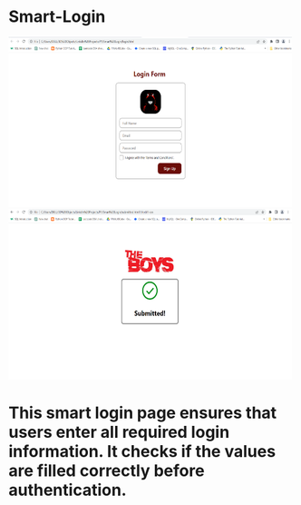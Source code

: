 # Smart-Login

<img src="Smart%20Login/Screenshot%20(204).png" width="500" height="300">  
<img src="Smart%20Login/Screenshot%20(205).png" width="500" height="300">


# This smart login page ensures that users enter all required login information. It checks if the values are filled correctly before authentication.
